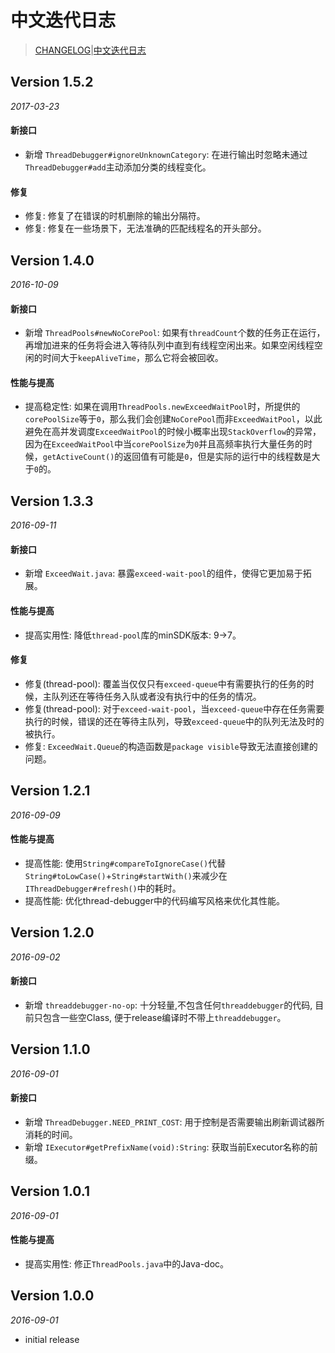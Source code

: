 # 中文迭代日志

> [CHANGELOG](https://github.com/Jacksgong/ThreadDebugger/blob/master/CHANGELOG.md)|[中文迭代日志](https://github.com/Jacksgong/ThreadDebugger/blob/master/CHANGELOG_zh.md)

## Version 1.5.2

_2017-03-23_

#### 新接口

- 新增 `ThreadDebugger#ignoreUnknownCategory`: 在进行输出时忽略未通过`ThreadDebugger#add`主动添加分类的线程变化。

#### 修复

- 修复: 修复了在错误的时机删除的输出分隔符。
- 修复: 修复在一些场景下，无法准确的匹配线程名的开头部分。

## Version 1.4.0

_2016-10-09_

#### 新接口

- 新增 `ThreadPools#newNoCorePool`: 如果有`threadCount`个数的任务正在运行，再增加进来的任务将会进入等待队列中直到有线程空闲出来。如果空闲线程空闲的时间大于`keepAliveTime`，那么它将会被回收。

#### 性能与提高

- 提高稳定性: 如果在调用`ThreadPools.newExceedWaitPool`时，所提供的`corePoolSize`等于`0`，那么我们会创建`NoCorePool`而非`ExceedWaitPool`，以此避免在高并发调度`ExceedWaitPool`的时候小概率出现`StackOverflow`的异常，因为在`ExceedWaitPool`中当`corePoolSize`为`0`并且高频率执行大量任务的时候，`getActiveCount()`的返回值有可能是`0`，但是实际的运行中的线程数是大于`0`的。

## Version 1.3.3

_2016-09-11_

#### 新接口

- 新增 `ExceedWait.java`: 暴露`exceed-wait-pool`的组件，使得它更加易于拓展。

#### 性能与提高

- 提高实用性: 降低`thread-pool`库的minSDK版本: 9->7。

#### 修复

- 修复(thread-pool): 覆盖当仅仅只有`exceed-queue`中有需要执行的任务的时候，主队列还在等待任务入队或者没有执行中的任务的情况。
- 修复(thread-pool): 对于`exceed-wait-pool`，当`exceed-queue`中存在任务需要执行的时候，错误的还在等待主队列，导致`exceed-queue`中的队列无法及时的被执行。
- 修复: `ExceedWait.Queue`的构造函数是`package visible`导致无法直接创建的问题。

## Version 1.2.1

_2016-09-09_

#### 性能与提高

- 提高性能: 使用`String#compareToIgnoreCase()`代替`String#toLowCase()`+`String#startWith()`来减少在`IThreadDebugger#refresh()`中的耗时。
- 提高性能: 优化thread-debugger中的代码编写风格来优化其性能。

## Version 1.2.0

_2016-09-02_

#### 新接口

- 新增 `threaddebugger-no-op`: 十分轻量,不包含任何`threaddebugger`的代码, 目前只包含一些空Class, 便于release编译时不带上`threaddebugger`。

## Version 1.1.0

_2016-09-01_

#### 新接口

- 新增 `ThreadDebugger.NEED_PRINT_COST`: 用于控制是否需要输出刷新调试器所消耗的时间。
- 新增 `IExecutor#getPrefixName(void):String`: 获取当前Executor名称的前缀。

## Version 1.0.1

_2016-09-01_

#### 性能与提高

- 提高实用性: 修正`ThreadPools.java`中的Java-doc。

## Version 1.0.0

_2016-09-01_

- initial release
